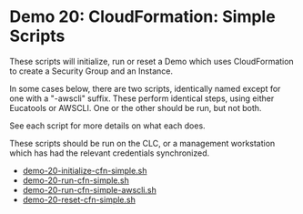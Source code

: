 # Demo 20: CloudFormation: Simple Scripts

These scripts will initialize, run or reset a Demo which uses CloudFormation to create a Security
Group and an Instance.

In some cases below, there are two scripts, identically named except for one with a "-awscli"
suffix. These perform identical steps, using either Eucatools or AWSCLI. One or the other
should be run, but not both.

See each script for more details on what each does.

These scripts should be run on the CLC, or a management workstation which has had the relevant
credentials synchronized.

* [demo-20-initialize-cfn-simple.sh](./demo-20-initialize-cfn-simple.sh)
* [demo-20-run-cfn-simple.sh](./demo-20-run-cfn-simple.sh)
* [demo-20-run-cfn-simple-awscli.sh](./demo-20-run-cfn-simple-awscli.sh)
* [demo-20-reset-cfn-simple.sh](./demo-20-reset-cfn-simple.sh)

